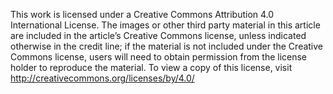 <p>This work is licensed under a Creative Commons Attribution 4.0 International License. The images or other third party material in this article are included in the article&rsquo;s Creative Commons license, unless indicated otherwise in the credit line; if the material is not included under the Creative Commons license, users will need to obtain permission from the license holder to reproduce the material. To view a copy of this license, visit <a href="http://creativecommons.org/licenses/by/4.0/">http://creativecommons.org/licenses/by/4.0/</a></p>
<p>&nbsp;</p>
